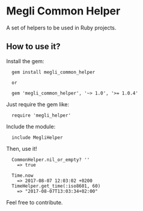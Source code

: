 # Megli Common Helper

A set of helpers to be used in Ruby projects.

## How to use it?

Install the gem:

```
  gem install megli_common_helper
  
  or
  
  gem 'megli_common_helper', '~> 1.0', '>= 1.0.4'
```

Just require the gem like:

```
  require 'megli_helper'
```

Include the module:

```
  include MegliHelper
```

Then, use it!

```
  CommonHelper.nil_or_empty? ''
    => true 
  
  Time.now
    => 2017-08-07 12:03:02 +0200
  TimeHelper.get_time(:iso8601, 60)
    => "2017-08-07T13:03:34+02:00"
```

Feel free to contribute.
